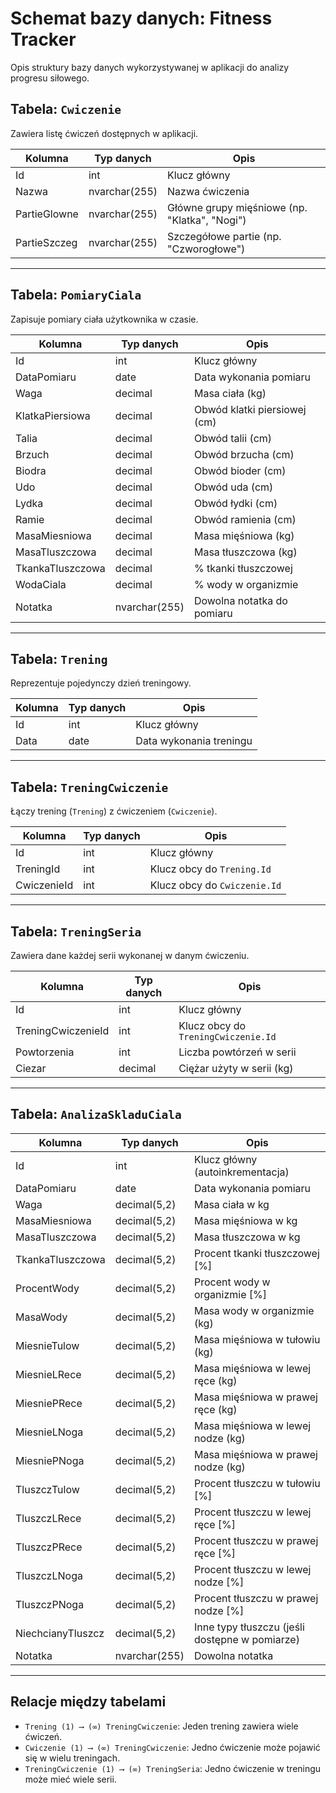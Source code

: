 # Schemat bazy danych: Fitness Tracker

Opis struktury bazy danych wykorzystywanej w aplikacji do analizy progresu siłowego.

## Tabela: `Cwiczenie`
Zawiera listę ćwiczeń dostępnych w aplikacji.

| Kolumna          | Typ danych     | Opis                                           |
|------------------|----------------|------------------------------------------------|
| Id               | int            | Klucz główny                                   |
| Nazwa            | nvarchar(255)  | Nazwa ćwiczenia                                |
| PartieGlowne     | nvarchar(255)  | Główne grupy mięśniowe (np. "Klatka", "Nogi") |
| PartieSzczeg     | nvarchar(255)  | Szczegółowe partie (np. "Czworogłowe")         |

---

## Tabela: `PomiaryCiala`
Zapisuje pomiary ciała użytkownika w czasie.

| Kolumna           | Typ danych     | Opis                                  |
|-------------------|----------------|---------------------------------------|
| Id                | int            | Klucz główny                          |
| DataPomiaru       | date           | Data wykonania pomiaru               |
| Waga              | decimal        | Masa ciała (kg)                       |
| KlatkaPiersiowa   | decimal        | Obwód klatki piersiowej (cm)         |
| Talia             | decimal        | Obwód talii (cm)                      |
| Brzuch            | decimal        | Obwód brzucha (cm)                    |
| Biodra            | decimal        | Obwód bioder (cm)                     |
| Udo               | decimal        | Obwód uda (cm)                        |
| Lydka             | decimal        | Obwód łydki (cm)                      |
| Ramie             | decimal        | Obwód ramienia (cm)                  |
| MasaMiesniowa     | decimal        | Masa mięśniowa (kg)                  |
| MasaTluszczowa    | decimal        | Masa tłuszczowa (kg)                 |
| TkankaTluszczowa  | decimal        | % tkanki tłuszczowej                 |
| WodaCiala         | decimal        | % wody w organizmie                  |
| Notatka           | nvarchar(255)  | Dowolna notatka do pomiaru          |

---

## Tabela: `Trening`
Reprezentuje pojedynczy dzień treningowy.

| Kolumna | Typ danych | Opis                    |
|---------|------------|-------------------------|
| Id      | int        | Klucz główny            |
| Data    | date       | Data wykonania treningu |

---

## Tabela: `TreningCwiczenie`
Łączy trening (`Trening`) z ćwiczeniem (`Cwiczenie`).

| Kolumna       | Typ danych | Opis                                             |
|---------------|------------|--------------------------------------------------|
| Id            | int        | Klucz główny                                     |
| TreningId     | int        | Klucz obcy do `Trening.Id`                       |
| CwiczenieId   | int        | Klucz obcy do `Cwiczenie.Id`                     |

---

## Tabela: `TreningSeria`
Zawiera dane każdej serii wykonanej w danym ćwiczeniu.

| Kolumna            | Typ danych | Opis                                   |
|--------------------|------------|----------------------------------------|
| Id                 | int        | Klucz główny                           |
| TreningCwiczenieId | int        | Klucz obcy do `TreningCwiczenie.Id`    |
| Powtorzenia        | int        | Liczba powtórzeń w serii               |
| Ciezar             | decimal    | Ciężar użyty w serii (kg)              |

---

## Tabela: `AnalizaSkladuCiala`
| Kolumna           | Typ danych    | Opis                                           |
| ----------------- | ------------- | ---------------------------------------------- |
| Id                | int           | Klucz główny (autoinkrementacja)               |
| DataPomiaru       | date          | Data wykonania pomiaru                         |
| Waga              | decimal(5,2)  | Masa ciała w kg                                |
| MasaMiesniowa     | decimal(5,2)  | Masa mięśniowa w kg                            |
| MasaTluszczowa    | decimal(5,2)  | Masa tłuszczowa w kg                           |
| TkankaTluszczowa  | decimal(5,2)  | Procent tkanki tłuszczowej \[%]                |
| ProcentWody       | decimal(5,2)  | Procent wody w organizmie \[%]                 |
| MasaWody          | decimal(5,2)  | Masa wody w organizmie (kg)                    |
| MiesnieTulow      | decimal(5,2)  | Masa mięśniowa w tułowiu (kg)                  |
| MiesnieLRece      | decimal(5,2)  | Masa mięśniowa w lewej ręce (kg)               |
| MiesniePRece      | decimal(5,2)  | Masa mięśniowa w prawej ręce (kg)              |
| MiesnieLNoga      | decimal(5,2)  | Masa mięśniowa w lewej nodze (kg)              |
| MiesniePNoga      | decimal(5,2)  | Masa mięśniowa w prawej nodze (kg)             |
| TluszczTulow      | decimal(5,2)  | Procent tłuszczu w tułowiu \[%]                |
| TluszczLRece      | decimal(5,2)  | Procent tłuszczu w lewej ręce \[%]             |
| TluszczPRece      | decimal(5,2)  | Procent tłuszczu w prawej ręce \[%]            |
| TluszczLNoga      | decimal(5,2)  | Procent tłuszczu w lewej nodze \[%]            |
| TluszczPNoga      | decimal(5,2)  | Procent tłuszczu w prawej nodze \[%]           |
| NiechcianyTluszcz | decimal(5,2)  | Inne typy tłuszczu (jeśli dostępne w pomiarze) |
| Notatka           | nvarchar(255) | Dowolna notatka                                |

---

## Relacje między tabelami

- `Trening (1) ⟶ (∞) TreningCwiczenie`: Jeden trening zawiera wiele ćwiczeń.
- `Cwiczenie (1) ⟶ (∞) TreningCwiczenie`: Jedno ćwiczenie może pojawić się w wielu treningach.
- `TreningCwiczenie (1) ⟶ (∞) TreningSeria`: Jedno ćwiczenie w treningu może mieć wiele serii.
